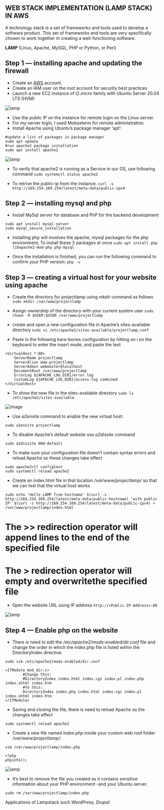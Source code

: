 ## WEB STACK IMPLEMENTATION (LAMP STACK) IN AWS
A technology stack is a set of frameworks and tools used to develop a software product. This set of frameworks and tools are very specifically chosen to work together in creating a well-functioning software.

**LAMP**  (Linux, Apache, MySQL, PHP or Python, or Perl)

## Step 1 — installing apache and updating the firewall

* Create an [AWS](https://aws.amazon.com) account.
* Create an IAM user on the root account for security best practices
* Launch a new EC2 instance of t2.micro family with Ubuntu Server 20.04 LTS (HVM)

![lamp](https://user-images.githubusercontent.com/71001536/161437459-58039884-6bc9-4c44-9b84-dfb8f958ba8c.PNG)

* Use the public IP on the instance for remote login on the Linux server.
* For my server login, I used Mobaxterm for remote administration.
* Install Apache using Ubuntu’s package manager ‘apt’:
```
#update a list of packages in package manager
sudo apt update
#run apache2 package installation
sudo apt install apache2
```

![lamp](https://user-images.githubusercontent.com/71001536/161437850-2756b3c9-14bd-46df-8123-9b2942c7ece3.PNG)

* To verify that apache2 is running as a Service in our OS, use following command
`sudo systemctl status apache2`

* To retrive the public-ip from the instance.
`curl -s http://169.254.169.254/latest/meta-data/public-ipv4`

## Step 2 — installing mysql and php
* Install MySql server for database and PhP for the backend development
```
sudo apt install mysql-server
sudo mysql_secure_installation
```

* Installing php will involves the apache, mysql packages for the php environment, To install these 3 packages at once
`sudo apt install php libapache2-mod-php php-mysql`

* Once the installation is finished, you can run the following command to confirm your PHP version: `php -v`

## Step 3 — creating a virtual host for your website using apache

* Create the directory for projectlamp using *mkdir* command as follows
`sudo mkdir /var/www/projectlamp`

* Assign ownership of the directory with your current system user
`sudo chown -R $USER:$USER /var/www/projectlamp`

* create and open a new configuration file in Apache’s sites-available directory
`sudo vi /etc/apache2/sites-available/projectlamp.conf`

* Paste in the following bare-bones configuration by hitting on i on the keyboard to enter the insert mode, and paste the text
```
<VirtualHost *:80>
    ServerName projectlamp
    ServerAlias www.projectlamp 
    ServerAdmin webmaster@localhost
    DocumentRoot /var/www/projectlamp
    ErrorLog ${APACHE_LOG_DIR}/error.log
    CustomLog ${APACHE_LOG_DIR}/access.log combined
</VirtualHost>
```
* To show the new file in the sites-available directory
`sudo ls /etc/apache2/sites-available`

![image](https://user-images.githubusercontent.com/71001536/164651614-350561cc-d871-4f26-928a-6b5e92f83b29.png)

* Use *a2ensite* command to enable the new virtual host:

`sudo a2ensite projectlamp`

* To disable Apache’s default website use *a2dissite* command

`sudo a2dissite 000-default`

* To make sure your configuration file doesn’t contain syntax errors and reload Apache so these changes take effect
 ```
 sudo apache2ctl configtest
 sudo systemctl reload apache2
 ```
 * Create an index.html file in that location */var/www/projectlamp/* so that we can test that the virtual host works
 ```
 sudo echo 'Hello LAMP from hostname' $(curl -s http://169.254.169.254/latest/meta-data/public-hostname) 'with public IP' $(curl -s http://169.254.169.254/latest/meta-data/public-ipv4) > /var/www/projectlamp/index.html
 ```
# The >> redirection operator will append lines to the end of the specified file

# The > redirection operator will empty and overwritethe specified file

* 0pen the website URL using IP address  `http://<Public-IP-Address>:80`

![lamp](https://user-images.githubusercontent.com/71001536/161438834-cadfd39d-9e54-4dd0-ae0e-cf6b75f78570.PNG)

## Step 4 — Enable php on the website

* There is need to edit the */etc/apache2/mods-enabled/dir.conf* file and change the order in which the index.php file is listed within the DirectoryIndex directive:

`sudo vim /etc/apache2/mods-enabled/dir.conf`

```
<IfModule mod_dir.c>
        #Change this:
        #DirectoryIndex index.html index.cgi index.pl index.php index.xhtml index.htm
        #To this:
        DirectoryIndex index.php index.html index.cgi index.pl index.xhtml index.htm
</IfModule>
```

* Saving and closing the file, there is need to reload Apache so the changes take effect

`sudo systemctl reload apache2`

* Create a new file named *index.php* inside your custom web root folder */var/www/projectlamp/*:

`vim /var/www/projectlamp/index.php`

```
<?php
phpinfo();
```

![lamp](https://user-images.githubusercontent.com/71001536/161439112-8873cc65-a8c3-41ad-93e8-a9225be04176.PNG)

* It’s best to remove the file you created as it contains sensitive information about your PHP environment -and your Ubuntu server.

`sudo rm /var/www/projectlamp/index.php`

Applications of Lampstack  such *WordPress, Drupal*
